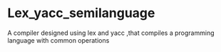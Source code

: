 # Lex_yacc_semilanguage
A compiler designed using lex and yacc ,that compiles a programming language with common operations
